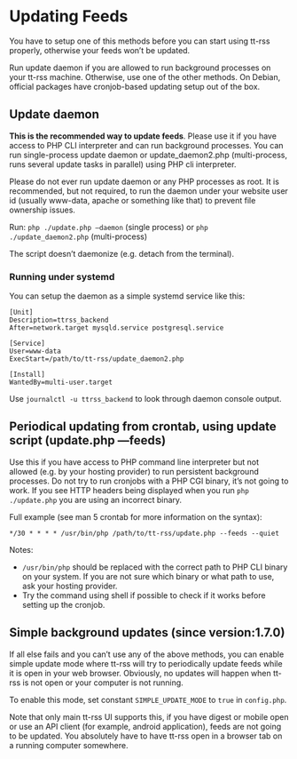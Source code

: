 Updating Feeds
==============

You have to setup one of this methods before you can start using tt-rss
properly, otherwise your feeds won’t be updated.

Run update daemon if you are allowed to run background processes on your
tt-rss machine. Otherwise, use one of the other methods. On Debian,
official packages have cronjob-based updating setup out of the box.

Update daemon
-------------

**This is the recommended way to update feeds**. Please use it if you
have access to PHP CLI interpreter and can run background processes. You
can run single-process update daemon or update\_daemon2.php
(multi-process, runs several update tasks in parallel) using PHP cli
interpreter.

Please do not ever run update daemon or any PHP processes as root. It is
recommended, but not required, to run the daemon under your website user
id (usually www-data, apache or something like that) to prevent file
ownership issues.

Run: <code>php ./update.php —daemon</code> (single process) or <code>php ./update\_daemon2.php</code> (multi-process)

The script doesn’t daemonize (e.g. detach from the terminal).

### Running under systemd

You can setup the daemon as a simple systemd service like this:

    [Unit]
    Description=ttrss_backend
    After=network.target mysqld.service postgresql.service

    [Service]
    User=www-data
    ExecStart=/path/to/tt-rss/update_daemon2.php

    [Install]
    WantedBy=multi-user.target

Use <code>journalctl -u ttrss_backend</code> to look through daemon console
output.

Periodical updating from crontab, using update script (update.php —feeds)
-------------------------------------------------------------------------

Use this if you have access to PHP command line interpreter but not
allowed (e.g. by your hosting provider) to run persistent background
processes. Do not try to run cronjobs with a PHP CGI binary, it’s not
going to work. If you see HTTP headers being displayed when you run
<code>php ./update.php</code> you are using an incorrect binary.

Full example (see man 5 crontab for more information on the syntax):

    */30 * * * * /usr/bin/php /path/to/tt-rss/update.php --feeds --quiet

Notes:

-   <code>/usr/bin/php</code> should be replaced with the correct path
    to PHP CLI binary on your system. If you are not sure which binary
    or what path to use, ask your hosting provider.
-   Try the command using shell if possible to check if it works before
    setting up the cronjob.

Simple background updates (since version:1.7.0)
-----------------------------------------------

If all else fails and you can’t use any of the above methods, you can
enable simple update mode where tt-rss will try to periodically update
feeds while it is open in your web browser. Obviously, no updates will
happen when tt-rss is not open or your computer is not running.

To enable this mode, set constant <code>SIMPLE\_UPDATE\_MODE</code> to
<code>true</code> in <code>config.php</code>.

Note that only main tt-rss UI supports this, if you have digest or
mobile open or use an API client (for example, android application),
feeds are not going to be updated. You absolutely have to have tt-rss
open in a browser tab on a running computer somewhere.

